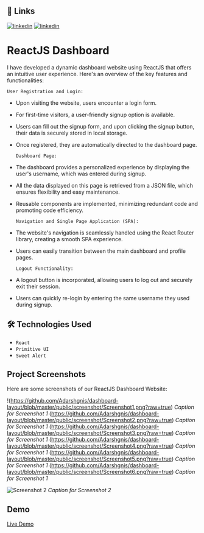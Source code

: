 ## 🔗 Links

[![linkedin](https://img.shields.io/badge/linkedin-0A66C2?style=for-the-badge&logo=linkedin&logoColor=white)](https://www.linkedin.com/in/adarsh-singh-34a945206)
[![linkedin](https://img.shields.io/twitter/follow/:AdarshSingh6026)](https://twitter.com/AdarshSingh6026)



#  ReactJS Dashboard

I have developed a dynamic dashboard website using ReactJS that offers an intuitive user experience. Here's an overview of the key features and functionalities:

`User Registration and Login:` 
- Upon visiting the website, users encounter a login form.
- For first-time visitors, a user-friendly signup option is available.
- Users can fill out the signup form, and upon clicking the signup button, their data is securely stored in local storage.
- Once registered, they are automatically directed to the dashboard page.

  `Dashboard Page:`
- The dashboard provides a personalized experience by displaying the user's username, which was entered during signup.
- All the data displayed on this page is retrieved from a JSON file, which ensures flexibility and easy maintenance.
- Reusable components are implemented, minimizing redundant code and promoting code efficiency.

  `Navigation and Single Page Application (SPA):`
- The website's navigation is seamlessly handled using the React Router library, creating a smooth SPA experience.
- Users can easily transition between the main dashboard and profile pages.

  `Logout Functionality:`
- A logout button is incorporated, allowing users to log out and securely exit their session.
- Users can quickly re-login by entering the same username they used during signup.


## 🛠 Technologies Used

- `React`
- `Primitive UI`
- `Sweet Alert`

## Project Screenshots

Here are some screenshots of our ReactJS Dashboard Website:

!(https://github.com/Adarshgnis/dashboard-layout/blob/master/public/screenshot/Screenshot1.png?raw=true)
*Caption for Screenshot 1*
(https://github.com/Adarshgnis/dashboard-layout/blob/master/public/screenshot/Screenshot2.png?raw=true)
*Caption for Screenshot 1*
(https://github.com/Adarshgnis/dashboard-layout/blob/master/public/screenshot/Screenshot3.png?raw=true)
*Caption for Screenshot 1*
(https://github.com/Adarshgnis/dashboard-layout/blob/master/public/screenshot/Screenshot4.png?raw=true)
*Caption for Screenshot 1*
(https://github.com/Adarshgnis/dashboard-layout/blob/master/public/screenshot/Screenshot5.png?raw=true)
*Caption for Screenshot 1*
(https://github.com/Adarshgnis/dashboard-layout/blob/master/public/screenshot/Screenshot6.png?raw=true)
*Caption for Screenshot 1*

![Screenshot 2](https://camo.githubusercontent.com/f1c0fc76d120f760664938edd8e1818f9d407b03f8ce7d306e12094d8853b6a0/687474703a2f2f692e696d6775722e636f6d2f6337476d414a662e706e67)
*Caption for Screenshot 2*
  
## Demo

[Live Demo](https://adarsh-employee-management-system.netlify.app/)

